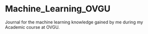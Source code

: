 # Machine_Learning_OVGU
Journal for the machine learning knowledge gained by me during my Academic course at OVGU.
